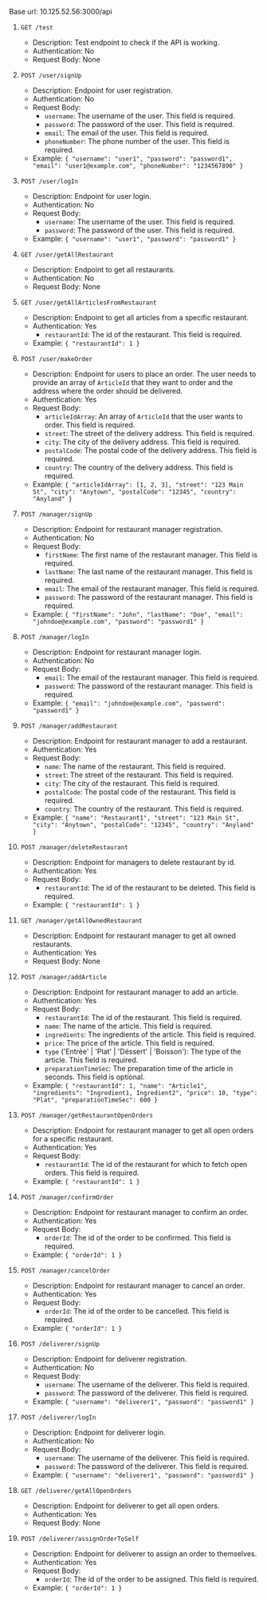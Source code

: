 Base url: 10.125.52.56:3000/api

1. `GET /test`
    - Description: Test endpoint to check if the API is working.
    - Authentication: No
    - Request Body: None

1. `POST /user/signUp`
    - Description: Endpoint for user registration.
    - Authentication: No
   - Request Body:
       - `username`: The username of the user. This field is required.
       - `password`: The password of the user. This field is required.
       - `email`: The email of the user. This field is required.
       - `phoneNumber`: The phone number of the user. This field is required.
   - Example: `{ "username": "user1", "password": "password1", "email": "user1@example.com", "phoneNumber": "1234567890" }`

1. `POST /user/logIn`
    - Description: Endpoint for user login.
    - Authentication: No
   - Request Body:
       - `username`: The username of the user. This field is required.
       - `password`: The password of the user. This field is required.
   - Example: `{ "username": "user1", "password": "password1" }`

1. `GET /user/getAllRestaurant`
    - Description: Endpoint to get all restaurants.
   - Authentication: No
    - Request Body: None

1. `GET /user/getAllArticlesFromRestaurant`
    - Description: Endpoint to get all articles from a specific restaurant.
    - Authentication: Yes
        - `restaurantId`: The id of the restaurant. This field is required.
    - Example: `{ "restaurantId": 1 }`

1. `POST /user/makeOrder`
    - Description: Endpoint for users to place an order. The user needs to provide an array of `ArticleId` that they want to order and the
      address where the order should be delivered.
    - Authentication: Yes
    - Request Body:
        - `articleIdArray`: An array of `ArticleId` that the user wants to order. This field is required.
        - `street`: The street of the delivery address. This field is required.
        - `city`: The city of the delivery address. This field is required.
        - `postalCode`: The postal code of the delivery address. This field is required.
        - `country`: The country of the delivery address. This field is required.
    - Example: `{ "articleIdArray": [1, 2, 3], "street": "123 Main St", "city": "Anytown", "postalCode": "12345", "country": "Anyland" }`

1. `POST /manager/signUp`
    - Description: Endpoint for restaurant manager registration.
    - Authentication: No
   - Request Body:
       - `firstName`: The first name of the restaurant manager. This field is required.
       - `lastName`: The last name of the restaurant manager. This field is required.
       - `email`: The email of the restaurant manager. This field is required.
       - `password`: The password of the restaurant manager. This field is required.
   - Example: `{ "firstName": "John", "lastName": "Doe", "email": "johndoe@example.com", "password": "password1" }`

1. `POST /manager/logIn`
    - Description: Endpoint for restaurant manager login.
    - Authentication: No
   - Request Body:
       - `email`: The email of the restaurant manager. This field is required.
       - `password`: The password of the restaurant manager. This field is required.
   - Example: `{ "email": "johndoe@example.com", "password": "password1" }`

1. `POST /manager/addRestaurant`
    - Description: Endpoint for restaurant manager to add a restaurant.
    - Authentication: Yes
   - Request Body:
       - `name`: The name of the restaurant. This field is required.
       - `street`: The street of the restaurant. This field is required.
       - `city`: The city of the restaurant. This field is required.
       - `postalCode`: The postal code of the restaurant. This field is required.
       - `country`: The country of the restaurant. This field is required.
   - Example: `{ "name": "Restaurant1", "street": "123 Main St", "city": "Anytown", "postalCode": "12345", "country": "Anyland" }`

1. `POST /manager/deleteRestaurant`
    - Description: Endpoint for managers to delete restaurant by id.
    - Authentication: Yes
    - Request Body:
        - `restaurantId`: The id of the restaurant to be deleted. This field is required.
    - Example: `{ "restaurantId": 1 }`

1. `GET /manager/getAllOwnedRestaurant`
    - Description: Endpoint for restaurant manager to get all owned restaurants.
    - Authentication: Yes
    - Request Body: None

1. `POST /manager/addArticle`
    - Description: Endpoint for restaurant manager to add an article.
    - Authentication: Yes
   - Request Body:
       - `restaurantId`: The id of the restaurant. This field is required.
       - `name`: The name of the article. This field is required.
       - `ingredients`: The ingredients of the article. This field is required.
       - `price`: The price of the article. This field is required.
       - `type` ('Entrée' | 'Plat' | 'Déssert' | 'Boisson'): The type of the article. This field is required.
       - `preparationTimeSec`: The preparation time of the article in seconds. This field is optional.
   - Example: `{ "restaurantId": 1, "name": "Article1", "ingredients": "Ingredient1, Ingredient2", "price": 10, "type": "Plat",
     "preparationTimeSec": 600 }`

1. `POST /manager/getRestaurantOpenOrders`
    - Description: Endpoint for restaurant manager to get all open orders for a specific restaurant.
    - Authentication: Yes
    - Request Body:
        - `restaurantId`: The id of the restaurant for which to fetch open orders. This field is required.
    - Example: `{ "restaurantId": 1 }`

1. `POST /manager/confirmOrder`
    - Description: Endpoint for restaurant manager to confirm an order.
    - Authentication: Yes
    - Request Body:
        - `orderId`: The id of the order to be confirmed. This field is required.
    - Example: `{ "orderId": 1 }`

1. `POST /manager/cancelOrder`
    - Description: Endpoint for restaurant manager to cancel an order.
    - Authentication: Yes
    - Request Body:
        - `orderId`: The id of the order to be cancelled. This field is required.
    - Example: `{ "orderId": 1 }`

1. `POST /deliverer/signUp`
    - Description: Endpoint for deliverer registration.
   - Authentication: No
   - Request Body:
       - `username`: The username of the deliverer. This field is required.
       - `password`: The password of the deliverer. This field is required.
   - Example: `{ "username": "deliverer1", "password": "password1" }`

1. `POST /deliverer/logIn`
    - Description: Endpoint for deliverer login.
   - Authentication: No
   - Request Body:
       - `username`: The username of the deliverer. This field is required.
       - `password`: The password of the deliverer. This field is required.
   - Example: `{ "username": "deliverer1", "password": "password1" }`

1. `GET /deliverer/getAllOpenOrders`
    - Description: Endpoint for deliverer to get all open orders.
    - Authentication: Yes
    - Request Body: None

1. `POST /deliverer/assignOrderToSelf`
    - Description: Endpoint for deliverer to assign an order to themselves.
    - Authentication: Yes
    - Request Body:
        - `orderId`: The id of the order to be assigned. This field is required.
    - Example: `{ "orderId": 1 }`
